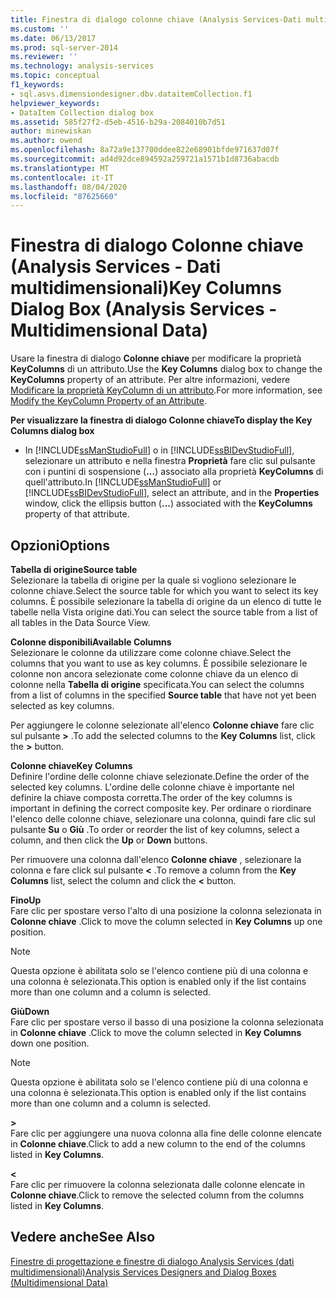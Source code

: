 ```yaml
---
title: Finestra di dialogo colonne chiave (Analysis Services-Dati multidimensionali) | Microsoft Docs
ms.custom: ''
ms.date: 06/13/2017
ms.prod: sql-server-2014
ms.reviewer: ''
ms.technology: analysis-services
ms.topic: conceptual
f1_keywords:
- sql.asvs.dimensiondesigner.dbv.dataitemCollection.f1
helpviewer_keywords:
- DataItem Collection dialog box
ms.assetid: 585f27f2-d5eb-4516-b29a-2084010b7d51
author: minewiskan
ms.author: owend
ms.openlocfilehash: 8a72a9e137700ddee822e68901bfde971637d07f
ms.sourcegitcommit: ad4d92dce894592a259721a1571b1d8736abacdb
ms.translationtype: MT
ms.contentlocale: it-IT
ms.lasthandoff: 08/04/2020
ms.locfileid: "87625660"
---
```

# <a name="key-columns-dialog-box-analysis-services---multidimensional-data"></a><span data-ttu-id="b9767-102">Finestra di dialogo Colonne chiave (Analysis Services - Dati multidimensionali)</span><span class="sxs-lookup"><span data-stu-id="b9767-102">Key Columns Dialog Box (Analysis Services - Multidimensional Data)</span></span>
  <span data-ttu-id="b9767-103">Usare la finestra di dialogo **Colonne chiave** per modificare la proprietà **KeyColumns** di un attributo.</span><span class="sxs-lookup"><span data-stu-id="b9767-103">Use the **Key Columns** dialog box to change the **KeyColumns** property of an attribute.</span></span> <span data-ttu-id="b9767-104">Per altre informazioni, vedere [Modificare la proprietà KeyColumn di un attributo](multidimensional-models/attribute-properties-modify-the-keycolumn-property.md).</span><span class="sxs-lookup"><span data-stu-id="b9767-104">For more information, see [Modify the KeyColumn Property of an Attribute](multidimensional-models/attribute-properties-modify-the-keycolumn-property.md).</span></span>  
  
 <span data-ttu-id="b9767-105">**Per visualizzare la finestra di dialogo Colonne chiave**</span><span class="sxs-lookup"><span data-stu-id="b9767-105">**To display the Key Columns dialog box**</span></span>  
  
-   <span data-ttu-id="b9767-106">In [!INCLUDE[ssManStudioFull](../includes/ssmanstudiofull-md.md)] o in [!INCLUDE[ssBIDevStudioFull](../includes/ssbidevstudiofull-md.md)], selezionare un attributo e nella finestra **Proprietà** fare clic sul pulsante con i puntini di sospensione (**...**) associato alla proprietà **KeyColumns** di quell'attributo.</span><span class="sxs-lookup"><span data-stu-id="b9767-106">In [!INCLUDE[ssManStudioFull](../includes/ssmanstudiofull-md.md)] or [!INCLUDE[ssBIDevStudioFull](../includes/ssbidevstudiofull-md.md)], select an attribute, and in the **Properties** window, click the ellipsis button (**...**) associated with the **KeyColumns** property of that attribute.</span></span>  
  
## <a name="options"></a><span data-ttu-id="b9767-107">Opzioni</span><span class="sxs-lookup"><span data-stu-id="b9767-107">Options</span></span>  
 <span data-ttu-id="b9767-108">**Tabella di origine**</span><span class="sxs-lookup"><span data-stu-id="b9767-108">**Source table**</span></span>  
 <span data-ttu-id="b9767-109">Selezionare la tabella di origine per la quale si vogliono selezionare le colonne chiave.</span><span class="sxs-lookup"><span data-stu-id="b9767-109">Select the source table for which you want to select its key columns.</span></span> <span data-ttu-id="b9767-110">È possibile selezionare la tabella di origine da un elenco di tutte le tabelle nella Vista origine dati.</span><span class="sxs-lookup"><span data-stu-id="b9767-110">You can select the source table from a list of all tables in the Data Source View.</span></span>  
  
 <span data-ttu-id="b9767-111">**Colonne disponibili**</span><span class="sxs-lookup"><span data-stu-id="b9767-111">**Available Columns**</span></span>  
 <span data-ttu-id="b9767-112">Selezionare le colonne da utilizzare come colonne chiave.</span><span class="sxs-lookup"><span data-stu-id="b9767-112">Select the columns that you want to use as key columns.</span></span> <span data-ttu-id="b9767-113">È possibile selezionare le colonne non ancora selezionate come colonne chiave da un elenco di colonne nella **Tabella di origine** specificata.</span><span class="sxs-lookup"><span data-stu-id="b9767-113">You can select the columns from a list of columns in the specified **Source table** that have not yet been selected as key columns.</span></span>  
  
 <span data-ttu-id="b9767-114">Per aggiungere le colonne selezionate all'elenco **Colonne chiave** fare clic sul pulsante **>** .</span><span class="sxs-lookup"><span data-stu-id="b9767-114">To add the selected columns to the **Key Columns** list, click the **>** button.</span></span>  
  
 <span data-ttu-id="b9767-115">**Colonne chiave**</span><span class="sxs-lookup"><span data-stu-id="b9767-115">**Key Columns**</span></span>  
 <span data-ttu-id="b9767-116">Definire l'ordine delle colonne chiave selezionate.</span><span class="sxs-lookup"><span data-stu-id="b9767-116">Define the order of the selected key columns.</span></span> <span data-ttu-id="b9767-117">L'ordine delle colonne chiave è importante nel definire la chiave composta corretta.</span><span class="sxs-lookup"><span data-stu-id="b9767-117">The order of the key columns is important in defining the correct composite key.</span></span> <span data-ttu-id="b9767-118">Per ordinare o riordinare l'elenco delle colonne chiave, selezionare una colonna, quindi fare clic sul pulsante **Su** o **Giù** .</span><span class="sxs-lookup"><span data-stu-id="b9767-118">To order or reorder the list of key columns, select a column, and then click the **Up** or **Down** buttons.</span></span>  
  
 <span data-ttu-id="b9767-119">Per rimuovere una colonna dall'elenco **Colonne chiave** , selezionare la colonna e fare click sul pulsante **\<** .</span><span class="sxs-lookup"><span data-stu-id="b9767-119">To remove a column from the **Key Columns** list, select the column and click the **\<** button.</span></span>  
  
 <span data-ttu-id="b9767-120">**Fino**</span><span class="sxs-lookup"><span data-stu-id="b9767-120">**Up**</span></span>  
 <span data-ttu-id="b9767-121">Fare clic per spostare verso l'alto di una posizione la colonna selezionata in **Colonne chiave** .</span><span class="sxs-lookup"><span data-stu-id="b9767-121">Click to move the column selected in **Key Columns** up one position.</span></span>  
  
> [!NOTE]  
>  <span data-ttu-id="b9767-122">Questa opzione è abilitata solo se l'elenco contiene più di una colonna e una colonna è selezionata.</span><span class="sxs-lookup"><span data-stu-id="b9767-122">This option is enabled only if the list contains more than one column and a column is selected.</span></span>  
  
 <span data-ttu-id="b9767-123">**Giù**</span><span class="sxs-lookup"><span data-stu-id="b9767-123">**Down**</span></span>  
 <span data-ttu-id="b9767-124">Fare clic per spostare verso il basso di una posizione la colonna selezionata in **Colonne chiave** .</span><span class="sxs-lookup"><span data-stu-id="b9767-124">Click to move the column selected in **Key Columns** down one position.</span></span>  
  
> [!NOTE]  
>  <span data-ttu-id="b9767-125">Questa opzione è abilitata solo se l'elenco contiene più di una colonna e una colonna è selezionata.</span><span class="sxs-lookup"><span data-stu-id="b9767-125">This option is enabled only if the list contains more than one column and a column is selected.</span></span>  
  
 **>**  
 <span data-ttu-id="b9767-126">Fare clic per aggiungere una nuova colonna alla fine delle colonne elencate in **Colonne chiave**.</span><span class="sxs-lookup"><span data-stu-id="b9767-126">Click to add a new column to the end of the columns listed in **Key Columns**.</span></span>  
  
 **<**  
 <span data-ttu-id="b9767-127">Fare clic per rimuovere la colonna selezionata dalle colonne elencate in **Colonne chiave**.</span><span class="sxs-lookup"><span data-stu-id="b9767-127">Click to remove the selected column from the columns listed in **Key Columns**.</span></span>  
  
## <a name="see-also"></a><span data-ttu-id="b9767-128">Vedere anche</span><span class="sxs-lookup"><span data-stu-id="b9767-128">See Also</span></span>  
 [<span data-ttu-id="b9767-129">Finestre di progettazione e finestre di dialogo Analysis Services &#40;dati multidimensionali&#41;</span><span class="sxs-lookup"><span data-stu-id="b9767-129">Analysis Services Designers and Dialog Boxes &#40;Multidimensional Data&#41;</span></span>](analysis-services-designers-and-dialog-boxes-multidimensional-data.md)  
  
  
